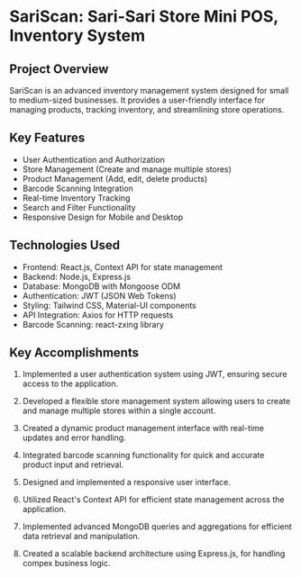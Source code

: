 # SariScan: Sari-Sari Store Mini POS, Inventory System

## Project Overview
SariScan is an advanced inventory management system designed for small to medium-sized businesses. It provides a user-friendly interface for managing products, tracking inventory, and streamlining store operations.

## Key Features
- User Authentication and Authorization
- Store Management (Create and manage multiple stores)
- Product Management (Add, edit, delete products)
- Barcode Scanning Integration
- Real-time Inventory Tracking
- Search and Filter Functionality
- Responsive Design for Mobile and Desktop

## Technologies Used
- Frontend: React.js, Context API for state management
- Backend: Node.js, Express.js
- Database: MongoDB with Mongoose ODM
- Authentication: JWT (JSON Web Tokens)
- Styling: Tailwind CSS, Material-UI components
- API Integration: Axios for HTTP requests
- Barcode Scanning: react-zxing library

## Key Accomplishments

1. Implemented a user authentication system using JWT, ensuring secure access to the application.

2. Developed a flexible store management system allowing users to create and manage multiple stores within a single account.

3. Created a dynamic product management interface with real-time updates and error handling.

4. Integrated barcode scanning functionality for quick and accurate product input and retrieval.

5. Designed and implemented a responsive user interface.

6. Utilized React's Context API for efficient state management across the application.

7. Implemented advanced MongoDB queries and aggregations for efficient data retrieval and manipulation.

8. Created a scalable backend architecture using Express.js, for handling compex business logic.


